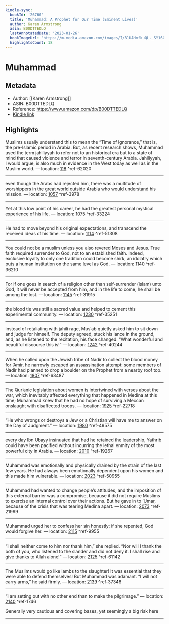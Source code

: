```yaml
---
kindle-sync:
  bookId: '26760'
  title: 'Muhammad: A Prophet for Our Time (Eminent Lives)'
  author: Karen Armstrong
  asin: B00DTTEDLQ
  lastAnnotatedDate: '2023-01-26'
  bookImageUrl: 'https://m.media-amazon.com/images/I/81UAHmfkuQL._SY160.jpg'
  highlightsCount: 18
---
```

# Muhammad
## Metadata
* Author: [[Karen Armstrong]]
* ASIN: B00DTTEDLQ
* Reference: https://www.amazon.com/dp/B00DTTEDLQ
* [Kindle link](kindle://book?action=open&asin=B00DTTEDLQ)

## Highlights
Muslims usually understand this to mean the “Time of Ignorance,” that is, the pre-Islamic period in Arabia. But, as recent research shows, Muhammad used the term jahiliyyah to refer not to an historical era but to a state of mind that caused violence and terror in seventh-century Arabia. Jahiliyyah, I would argue, is also much in evidence in the West today as well as in the Muslim world. — location: [118](kindle://book?action=open&asin=B00DTTEDLQ&location=118) ^ref-62020

---
even though the Arabs had rejected him, there was a multitude of worshippers in the great world outside Arabia who would understand his mission. — location: [1057](kindle://book?action=open&asin=B00DTTEDLQ&location=1057) ^ref-3978

---
Yet at this low point of his career, he had the greatest personal mystical experience of his life. — location: [1075](kindle://book?action=open&asin=B00DTTEDLQ&location=1075) ^ref-33224

---
He had to move beyond his original expectations, and transcend the received ideas of his time. — location: [1114](kindle://book?action=open&asin=B00DTTEDLQ&location=1114) ^ref-51308

---
You could not be a muslim unless you also revered Moses and Jesus. True faith required surrender to God, not to an established faith. Indeed, exclusive loyalty to only one tradition could become shirk, an idolatry which puts a human institution on the same level as God. — location: [1140](kindle://book?action=open&asin=B00DTTEDLQ&location=1140) ^ref-36210

---
For if one goes in search of a religion other than self-surrender (islam) unto God, it will never be accepted from him, and in the life to come, he shall be among the lost. — location: [1145](kindle://book?action=open&asin=B00DTTEDLQ&location=1145) ^ref-31915

---
the blood tie was still a sacred value and helped to cement this experimental community. — location: [1230](kindle://book?action=open&asin=B00DTTEDLQ&location=1230) ^ref-35251

---
instead of retaliating with jahili rage, Mus‘ab quietly asked him to sit down and judge for himself. The deputy agreed, stuck his lance in the ground, and, as he listened to the recitation, his face changed. “What wonderful and beautiful discourse this is!” — location: [1242](kindle://book?action=open&asin=B00DTTEDLQ&location=1242) ^ref-40244

---
When he called upon the Jewish tribe of Nadir to collect the blood money for ‘Amir, he narrowly escaped an assassination attempt: some members of Nadir had planned to drop a boulder on the Prophet from a nearby roof top. — location: [1807](kindle://book?action=open&asin=B00DTTEDLQ&location=1807) ^ref-63487

---
The Qur’anic legislation about women is intertwined with verses about the war, which inevitably affected everything that happened in Medina at this time; Muhammad knew that he had no hope of surviving a Meccan onslaught with disaffected troops. — location: [1925](kindle://book?action=open&asin=B00DTTEDLQ&location=1925) ^ref-22718

---
“He who wrongs or destroys a Jew or a Christian will have me to answer on the Day of Judgment.” — location: [1980](kindle://book?action=open&asin=B00DTTEDLQ&location=1980) ^ref-49575

---
every day Ibn Ubayy insinuated that had he retained the leadership, Yathrib could have been pacified without incurring the lethal enmity of the most powerful city in Arabia. — location: [2010](kindle://book?action=open&asin=B00DTTEDLQ&location=2010) ^ref-19267

---
Muhammad was emotionally and physically drained by the strain of the last few years. He had always been emotionally dependent upon his women and this made him vulnerable. — location: [2023](kindle://book?action=open&asin=B00DTTEDLQ&location=2023) ^ref-50955

---
Muhammad had wanted to change people’s attitudes, and the imposition of this external barrier was a compromise, because it did not require Muslims to exercise an internal control over their actions. But he gave in to ‘Umar, because of the crisis that was tearing Medina apart. — location: [2073](kindle://book?action=open&asin=B00DTTEDLQ&location=2073) ^ref-21999

---
Muhammad urged her to confess her sin honestly; if she repented, God would forgive her. — location: [2115](kindle://book?action=open&asin=B00DTTEDLQ&location=2115) ^ref-9955

---
“I shall neither come to him nor thank him,” she replied. “Nor will I thank the both of you, who listened to the slander and did not deny it. I shall rise and give thanks to Allah alone!” — location: [2125](kindle://book?action=open&asin=B00DTTEDLQ&location=2125) ^ref-61142

---
The Muslims would go like lambs to the slaughter! It was essential that they were able to defend themselves! But Muhammad was adamant. “I will not carry arms,” he said firmly. — location: [2139](kindle://book?action=open&asin=B00DTTEDLQ&location=2139) ^ref-37348

---
“I am setting out with no other end than to make the pilgrimage.” — location: [2140](kindle://book?action=open&asin=B00DTTEDLQ&location=2140) ^ref-1746

Generally very cautious and covering bases, yet seemingly a big risk here

---
